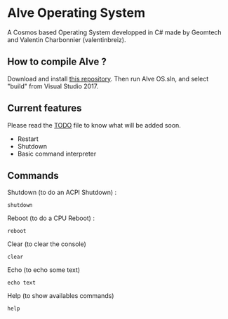 # Alve Operating System
A Cosmos based Operating System developped in C# made by Geomtech and Valentin Charbonnier (valentinbreiz).

## How to compile Alve ?
Download and install [this repository](https://github.com/Alve-OS/Cosmos/tree/Bugfixes). Then run Alve OS.sln, and select "build" from Visual Studio 2017.

## Current features
Please read the [TODO](https://github.com/Alve-OS/Alve-Operating-System/blob/master/TODO.md) file to know what will be added soon.

* Restart
* Shutdown
* Basic command interpreter

## Commands

Shutdown (to do an ACPI Shutdown) :
```
shutdown
```

Reboot (to do a CPU Reboot) :
```
reboot
```

Clear (to clear the console)
```
clear
```

Echo (to echo some text)
```
echo text
```

Help (to show availables commands)
```
help
```
